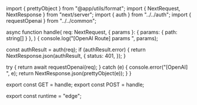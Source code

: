 import { prettyObject } from "@app/utils/format";
import { NextRequest, NextResponse } from "next/server";
import { auth } from "../../auth";
import { requestOpenai } from "../../common";

async function handle(
  req: NextRequest,
  { params }: { params: { path: string[] } },
) {
  console.log("[OpenAI Route] params ", params);

  const authResult = auth(req);
  if (authResult.error) {
    return NextResponse.json(authResult, {
      status: 401,
    });
  }

  try {
    return await requestOpenai(req);
  } catch (e) {
    console.error("[OpenAI] ", e);
    return NextResponse.json(prettyObject(e));
  }
}

export const GET = handle;
export const POST = handle;

export const runtime = "edge";

